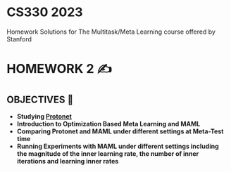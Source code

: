 # CS330 2023

Homework Solutions for The Multitask/Meta Learning course offered by Stanford
# HOMEWORK 2 ✍️
## OBJECTIVES 🎯
- __Studying [Protonet](https://arxiv.org/abs/1703.05175)__
- __Introduction to Optimization Based Meta Learning and MAML__
- __Comparing Protonet and MAML under different settings at Meta-Test time__
- __Running Experiments with MAML under different settings including the magnitude of the inner learning rate, the number of inner iterations and learning inner rates__
